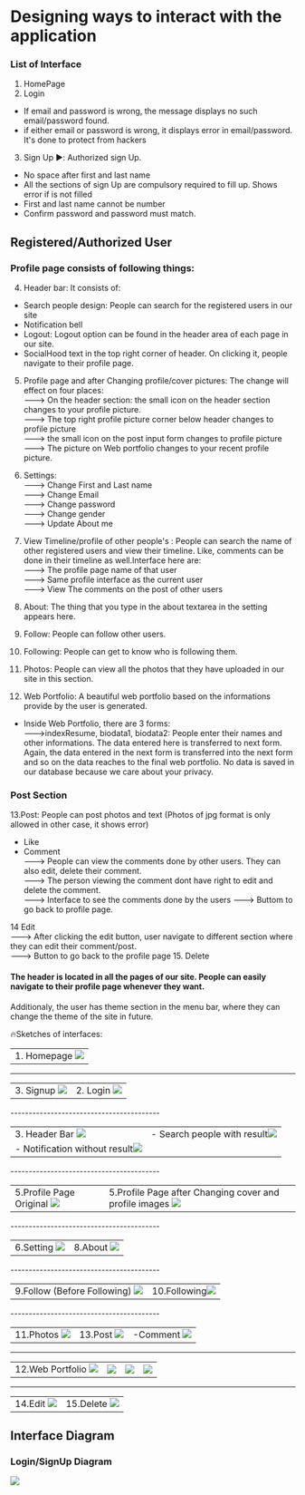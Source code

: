 # Designing ways to interact with the application #
### List of Interface ###
1. HomePage
2.   Login<br>  
- If email and password is wrong, the message displays no such email/password found.
- if either email or password is wrong, it displays error in email/password. It's done to protect from hackers <br>
3.  Sign Up ▶️: Authorized sign Up.  <br>
- No space after first and last name  <br>
- All the sections of sign Up are compulsory required to fill up. Shows error if is not filled 
- First and last name cannot be number  
- Confirm password and password must match. 

<h2>Registered/Authorized User  </h2>

### Profile page consists of following things: ###  
 4. Header bar: It consists of:
  - Search people design: People can search for the registered users in our site <br>
  - Notification bell
  - Logout: Logout option can be found in the header area of each page in our site.
  - SocialHood text in the top right corner of header. On clicking it, people navigate to their profile page.
 
 5. Profile page and after Changing profile/cover pictures: The change will effect on four places:  <br>
  ---> On the header section: the small icon on the header section changes to your profile picture. <br>
  ---> The top right profile picture corner below header changes to profile picture <br>
  ---> the small icon on the post input form changes to profile picture <br>
  ---> The picture on Web portfolio changes to your recent profile picture.
 6. Settings: <br>
 ---> Change First and Last name <br>
 ---> Change Email <br>
 ---> Change password <br>
 ---> Change gender <br>
 ---> Update About me <br>
 7. View Timeline/profile of other people's : People can search the name of other registered users and view their timeline. Like, comments can be done in their timeline as well.Interface here are: <br>
 ---> The profile page name of that user <br>
 ---> Same profile interface as the current user <br>
 ---> View The comments on the post of other users <br>
 
 8. About: The thing that you type in the about textarea in the setting appears here. <br>
 9. Follow: People can follow other users. <br>
 10. Following: People can get to know who is following them.  <br>
 11. Photos: People can view all the photos that they have uploaded in our site in this section. <br>
 12. Web Portfolio: A beautiful web portfolio based on the informations provide by the user is generated. 
 * Inside Web Portfolio, there are 3 forms:<br>
 --->indexResume, biodata1, biodata2: People enter their names and other informations. The data entered here is transferred to next form. Again, the data entered in the next form is transferred into the next form and so on the data reaches to the final web portfolio. No data is saved in our database because we care about your privacy.  
 
### Post Section  ### 
  13.Post: People can post photos and text (Photos of jpg format is only allowed in other case, it shows error)
 * Like
 * Comment <br>
---> People can view the comments done by other users. They can also edit, delete their comment. <br>
---> The person viewing the comment dont have right to edit and delete the comment. <br>
---> Interface to see the comments done by the users
---> Buttom to go back to profile page. 


 14  Edit  <br>
 ---> After clicking the edit button, user navigate to different section where they can edit their comment/post. <br>
 ---> Button to go back to the profile page
15. Delete

<h4> The header is located in all the pages of our site. People can easily navigate to their profile page whenever they want. </h4>
Additionaly, the user has theme section in the menu bar, where they can change the theme of the site in future. 
 
 :fire:Sketches of interfaces:
 
  <table>
 <tr>
  <td>
  1. Homepage
<img src="https://github.com/Nikesh16/Social-Site-/blob/main/Pictures/Screenshot_20.png"> 
   </td>
 

 </table>
 
---------------------------------------
 <table>
 <tr>
  <td>
  3. Signup
<img src="https://github.com/Nikesh16/Social-Site-/blob/main/Pictures/Screenshot_21.png"> 
   </td>
 
<td> 2. Login <img src="https://github.com/Nikesh16/Social-Site-/blob/main/Pictures/login.png"> </td> 
 </table>
-----------------------------------------
 
 <table>
 <tr>
  <td>
  3. Header Bar
<img src="https://github.com/Nikesh16/Social-Site-/blob/main/Pictures/Screenshot_1.png"> 
   </td>
 
<td>- Search people with result<img src="https://github.com/Nikesh16/Social-Site-/blob/main/Pictures/search%20with%20result.png"> </td> 
  </tr>
  <td>- Notification without result<img src="https://github.com/Nikesh16/Social-Site-/blob/main/Pictures/search%20without%20result.png"> </td> 
 
 </table>
-----------------------------------------

 <table>
 <tr>
  <td>
  5.Profile Page Original
<img src="https://github.com/Nikesh16/Social-Site-/blob/main/Pictures/finaloriginal.png"> 
   </td>
 
<td> 5.Profile Page after Changing cover and profile images <img src="https://github.com/Nikesh16/Social-Site-/blob/main/Pictures/Screenshot_5.png"> </td> 
 </table>  
-----------------------------------------

 <table>
 <tr>
  <td>
  6.Setting
<img src="https://github.com/Nikesh16/Social-Site-/blob/main/Pictures/Setting.png"> 
   </td>
 
<td> 8.About <img src="https://github.com/Nikesh16/Social-Site-/blob/main/Pictures/Screenshot_6.png"> </td> 
 </table>
-----------------------------------------

  <table>
 <tr>
  <td>
  9.Follow (Before Following)
<img src="https://github.com/Nikesh16/Social-Site-/blob/main/Pictures/Screenshot_9.png"> 
   </td>
 
<td> 10.Following<img src="https://github.com/Nikesh16/Social-Site-/blob/main/Pictures/Screenshot_10.png"> </td> 
 </table>
-----------------------------------------

  <table>
 <tr>
  <td>
  11.Photos
   <img src="https://github.com/Nikesh16/Social-Site-/blob/main/Pictures/Screenshot_11.png"> 
   </td>
 
<td> 13.Post <img src="https://github.com/Nikesh16/Social-Site-/blob/main/Pictures/Screenshot_12.png"> </td> 
  <td> -Comment <img src="https://github.com/Nikesh16/Social-Site-/blob/main/Pictures/Screenshot_13.png"> </td> 
 </table>
 
-----------------------------------------

 <table>
 <tr>
  <td>
  12.Web  Portfolio
   <img src="https://github.com/Nikesh16/Social-Site-/blob/main/Pictures/Biodata1.png"> 
   </td>
 
<td>  <img src="https://github.com/Nikesh16/Social-Site-/blob/main/Pictures/Biodata2.png"> </td> 
  <td>  <img src="https://github.com/Nikesh16/Social-Site-/blob/main/Pictures/Biodata3.png"> </td> 
  <td> <img src="https://github.com/Nikesh16/Social-Site-/blob/main/Pictures/FinalCV.png"> </td> 
 </table>
 
-----------------------------------------

 
  <table>
 <tr> 
<td> 14.Edit <img src="https://github.com/Nikesh16/Social-Site-/blob/main/Pictures/Screenshot_16.png"> </td> 
  <td>
  15.Delete
   <img src="https://github.com/Nikesh16/Social-Site-/blob/main/Pictures/Screenshot_14.png"> 
   </td>

 
 </table>
 
 <h2>Interface Diagram </h2>
 <h3>Login/SignUp Diagram</h3>
 <img src="https://github.com/Nikesh16/Social-Site-/blob/main/Pictures/Inactive%20Users.jpeg"> 





